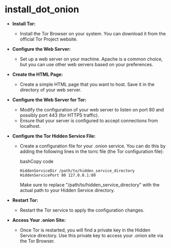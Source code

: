 # install_dot_onion

*   **Install Tor:**
    
    *   Install the Tor Browser on your system. You can download it from the official Tor Project website.
*   **Configure the Web Server:**
    
    *   Set up a web server on your machine. Apache is a common choice, but you can use other web servers based on your preferences.
*   **Create the HTML Page:**
    
    *   Create a simple HTML page that you want to host. Save it in the directory of your web server.
*   **Configure the Web Server for Tor:**
    
    *   Modify the configuration of your web server to listen on port 80 and possibly port 443 (for HTTPS traffic).
    *   Ensure that your server is configured to accept connections from localhost.
*   **Configure the Tor Hidden Service File:**
    
    *   Create a configuration file for your .onion service. You can do this by adding the following lines in the torrc file (the Tor configuration file):
        
        bashCopy code
        
        `HiddenServiceDir /path/to/hidden_service_directory HiddenServicePort 80 127.0.0.1:80`
        
        Make sure to replace "/path/to/hidden\_service\_directory" with the actual path to your Hidden Service directory.
        
*   **Restart Tor:**
    
    *   Restart the Tor service to apply the configuration changes.
*   **Access Your .onion Site:**
    
    *   Once Tor is restarted, you will find a private key in the Hidden Service directory. Use this private key to access your .onion site via the Tor Browser.
